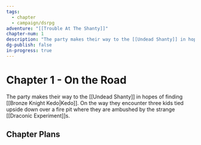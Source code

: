 ```yaml
---
tags:
  - chapter
  - campaign/dsrpg
adventure: "[[Trouble At The Shanty]]"
chapter-num: 1
description: "The party makes their way to the [[Undead Shanty]] in hopes of finding [[Bronze Knight Kedo|Kedo]]. On the way they encounter three kids tied upside down over a fire pit where they are ambushed by the strange [[Draconic Experiment]]s."
dg-publish: false
in-progress: true
---
```


# Chapter 1 - On the Road
The party makes their way to the [[Undead Shanty]] in hopes of finding [[Bronze Knight Kedo|Kedo]]. On the way they encounter three kids tied upside down over a fire pit where they are ambushed by the strange [[Draconic Experiment]]s.

## Chapter Plans